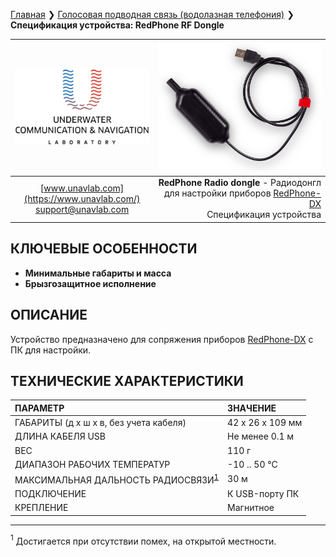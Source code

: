 [Главная](/README_RU) ❯ [Голосовая подводная связь (водолазная телефония)](/underwater_wireless_voice_systems_ru) ❯ **Спецификация устройства: RedPhone RF Dongle**

<div style="page-break-after: always;"></div>

| ![logo](/documentation/sm_logo.png) | ![logo](/documentation/redphone_rf_dongle.png) |
| :---: | ---: |
| [www.unavlab.com](https://www.unavlab.com/) <br/> [support@unavlab.com](mailto:support@unavlab.com) | **RedPhone Radio dongle** - Радиодонгл для настройки приборов [RedPhone-DX](RedPhone_DX_Specification_ru.md) <br/> Спецификация устройства |

## КЛЮЧЕВЫЕ ОСОБЕННОСТИ

* **Минимальные габариты и масса**
* **Брызгозащитное исполнение**

## ОПИСАНИЕ

Устройство предназначено для сопряжения приборов [RedPhone-DX](RedPhone_DX_Specification_ru.md) с ПК для настройки.

<div style="page-break-after: always;"></div>

## ТЕХНИЧЕСКИЕ ХАРАКТЕРИСТИКИ

| ПАРАМЕТР | ЗНАЧЕНИЕ |
| :--- | :--- |
| ГАБАРИТЫ (д х ш х в, без учета кабеля) | 42 x 26 х 109 мм |
| ДЛИНА КАБЕЛЯ USB | Не менее 0.1 м |
| ВЕС | 110 г |
| ДИАПАЗОН РАБОЧИХ ТЕМПЕРАТУР | -10 .. 50 °С |
| МАКСИМАЛЬНАЯ ДАЛЬНОСТЬ РАДИОСВЯЗИ<sup>[1](#footnote1)</sup> | 30 м |
| ПОДКЛЮЧЕНИЕ | К USB-порту ПК |
| КРЕПЛЕНИЕ | Магнитное |

________________
<a name="footnote1"><sup>1</sup></a> Достигается при отсутствии помех, на открытой местности.  

<div style="page-break-after: always;"></div>
